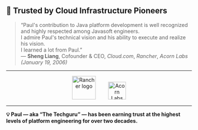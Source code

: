 ## 🧠 Trusted by Cloud Infrastructure Pioneers

> “Paul's contribution to Java platform development is well recognized and highly respected among Javasoft engineers.  
> I admire Paul's technical vision and his ability to execute and realize his vision.  
> I learned a lot from Paul.”  
> — **Sheng Liang**, Cofounder & CEO, *Cloud.com*, *Rancher*, *Acorn Labs*  
> *(January 19, 2006)*

---

<p align="center">
  <img src="https://www.rancher.com/img/logos/rancher-logo-stacked-color.svg" alt="Rancher logo" height="64" style="margin-right: 30px;">
  <img src="https://acorn.io/images/logo.svg" alt="Acorn Labs logo" height="48">
</p>

---

**💡 Paul — aka “The Techguru” — has been earning trust at the highest levels of platform engineering for over two decades.**

